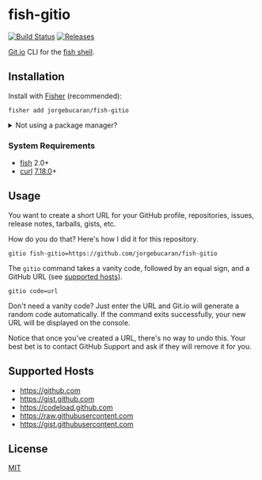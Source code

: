 # fish-gitio

[![Build Status](https://img.shields.io/travis/jorgebucaran/fish-gitio.svg)](https://travis-ci.org/jorgebucaran/fish-gitio)
[![Releases](https://img.shields.io/github/release/jorgebucaran/fish-gitio.svg?label=latest)](https://github.com/jorgebucaran/fish-gitio/releases)

<a href=https://git.io title="GitHub URL Shortener">Git.io</a> CLI for the [fish shell](https://fishshell.com).

## Installation

Install with [Fisher](https://github.com/jorgebucaran/fisher) (recommended):

```
fisher add jorgebucaran/fish-gitio
```

<details>
<summary>Not using a package manager?</summary>

---

Download `gitio.fish` to any directory on your functions path.

```fish
set -q XDG_CONFIG_HOME; or set XDG_CONFIG_HOME ~/.config
curl https://git.io/gitio.fish --create-dirs -sLo $XDG_CONFIG_HOME/fish/functions/gitio.fish
```

To uninstall, remove the file.

</details>

### System Requirements

- [fish](https://github.com/fishshell) 2.0+
- [curl](https://github.com/curl/curl) [7.18.0](https://curl.haxx.se/changes.html#7_18_0)+

## Usage

You want to create a short URL for your GitHub profile, repositories, issues, release notes, tarballs, gists, etc.

How do you do that? Here's how I did it for this repository.

```properties
gitio fish-gitio=https://github.com/jorgebucaran/fish-gitio
```

The `gitio` command takes a vanity code, followed by an equal sign, and a GitHub URL (see [supported hosts](#supported-hosts)).

```properties
gitio code=url
```

Don't need a vanity code? Just enter the URL and Git.io will generate a random code automatically. If the command exits successfully, your new URL will be displayed on the console.

Notice that once you've created a URL, there's no way to undo this. Your best bet is to contact GitHub Support and ask if they will remove it for you.

## Supported Hosts

- https://github.com
- https://gist.github.com
- https://codeload.github.com
- https://raw.githubusercontent.com
- https://gist.githubusercontent.com

## License

[MIT](LICENSE.md)
